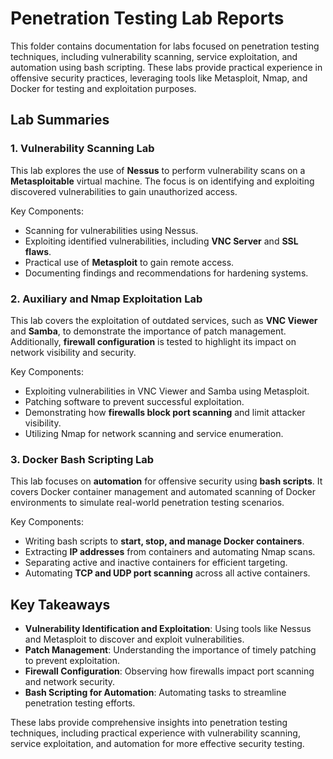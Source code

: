 
# Penetration Testing Lab Reports

This folder contains documentation for labs focused on penetration testing techniques, including vulnerability scanning, service exploitation, and automation using bash scripting. These labs provide practical experience in offensive security practices, leveraging tools like Metasploit, Nmap, and Docker for testing and exploitation purposes.

## Lab Summaries

### 1. Vulnerability Scanning Lab
This lab explores the use of **Nessus** to perform vulnerability scans on a **Metasploitable** virtual machine. The focus is on identifying and exploiting discovered vulnerabilities to gain unauthorized access.

Key Components:
- Scanning for vulnerabilities using Nessus.
- Exploiting identified vulnerabilities, including **VNC Server** and **SSL flaws**.
- Practical use of **Metasploit** to gain remote access.
- Documenting findings and recommendations for hardening systems.

### 2. Auxiliary and Nmap Exploitation Lab
This lab covers the exploitation of outdated services, such as **VNC Viewer** and **Samba**, to demonstrate the importance of patch management. Additionally, **firewall configuration** is tested to highlight its impact on network visibility and security.

Key Components:
- Exploiting vulnerabilities in VNC Viewer and Samba using Metasploit.
- Patching software to prevent successful exploitation.
- Demonstrating how **firewalls block port scanning** and limit attacker visibility.
- Utilizing Nmap for network scanning and service enumeration.

### 3. Docker Bash Scripting Lab
This lab focuses on **automation** for offensive security using **bash scripts**. It covers Docker container management and automated scanning of Docker environments to simulate real-world penetration testing scenarios.

Key Components:
- Writing bash scripts to **start, stop, and manage Docker containers**.
- Extracting **IP addresses** from containers and automating Nmap scans.
- Separating active and inactive containers for efficient targeting.
- Automating **TCP and UDP port scanning** across all active containers.

## Key Takeaways
- **Vulnerability Identification and Exploitation**: Using tools like Nessus and Metasploit to discover and exploit vulnerabilities.
- **Patch Management**: Understanding the importance of timely patching to prevent exploitation.
- **Firewall Configuration**: Observing how firewalls impact port scanning and network security.
- **Bash Scripting for Automation**: Automating tasks to streamline penetration testing efforts.

These labs provide comprehensive insights into penetration testing techniques, including practical experience with vulnerability scanning, service exploitation, and automation for more effective security testing.
